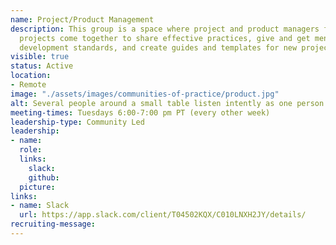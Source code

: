 ```yaml
---
name: Project/Product Management
description: This group is a space where project and product managers from different
  projects come together to share effective practices, give and get mentorship, set
  development standards, and create guides and templates for new projects.
visible: true
status: Active
location:
- Remote
image: "./assets/images/communities-of-practice/product.jpg"
alt: Several people around a small table listen intently as one person speaks.
meeting-times: Tuesdays 6:00-7:00 pm PT (every other week)
leadership-type: Community Led
leadership:
- name: 
  role: 
  links:
    slack: 
    github: 
  picture: 
links:
- name: Slack
  url: https://app.slack.com/client/T04502KQX/C010LNXH2JY/details/
recruiting-message: 
---
```


